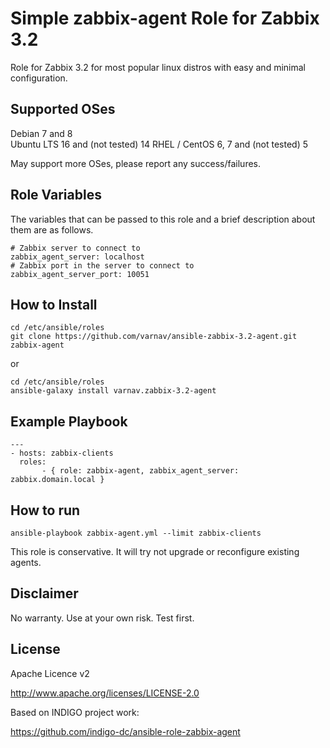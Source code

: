 Simple zabbix-agent Role for Zabbix 3.2
=======================================

Role for Zabbix 3.2 for most popular linux distros with easy and minimal configuration.

Supported OSes
--------------
Debian 7 and 8  
Ubuntu LTS 16 and (not tested) 14
RHEL / CentOS 6, 7 and (not tested) 5

May support more OSes, please report any success/failures.

Role Variables
--------------

The variables that can be passed to this role and a brief description about them are as follows.

	# Zabbix server to connect to
	zabbix_agent_server: localhost
	# Zabbix port in the server to connect to
	zabbix_agent_server_port: 10051

How to Install
--------------

```
cd /etc/ansible/roles
git clone https://github.com/varnav/ansible-zabbix-3.2-agent.git zabbix-agent 
```

or

```
cd /etc/ansible/roles
ansible-galaxy install varnav.zabbix-3.2-agent
```


Example Playbook
----------------

```
---
- hosts: zabbix-clients
  roles:
       - { role: zabbix-agent, zabbix_agent_server: zabbix.domain.local }
```

How to run
----------

``` 
ansible-playbook zabbix-agent.yml --limit zabbix-clients 
```

This role is conservative. It will try not upgrade or reconfigure existing agents.

Disclaimer
----------

No warranty. Use at your own risk. Test first.

License
-------

Apache Licence v2

http://www.apache.org/licenses/LICENSE-2.0

Based on INDIGO project work:

https://github.com/indigo-dc/ansible-role-zabbix-agent
